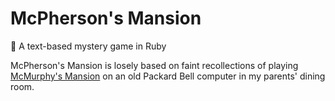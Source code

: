 # McPherson's Mansion

🏰 A text-based mystery game in Ruby

McPherson's Mansion is losely based on faint recollections of playing [McMurphy's Mansion](https://www.myabandonware.com/game/mcmurphys-mansion-271/play-271) on an old Packard Bell computer in my parents' dining room.
